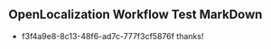 ## OpenLocalization Workflow Test MarkDown
* f3f4a9e8-8c13-48f6-ad7c-777f3cf5876f 
thanks!<!--HONumber=Mar16_HO2-->

